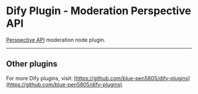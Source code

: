 # Dify Plugin - Moderation Perspective API

[Perspective API](https://perspectiveapi.com/) moderation node plugin.

---

## Other plugins

For more Dify plugins, visit: [https://github.com/blue-pen5805/dify-plugins](https://github.com/blue-pen5805/dify-plugins)
